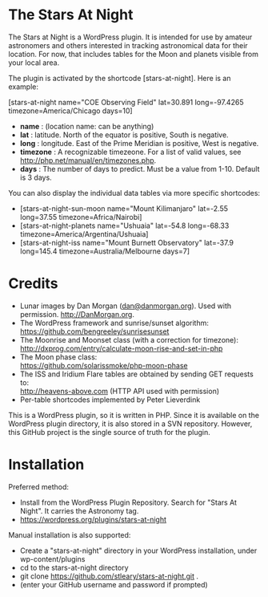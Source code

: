 # The Stars At Night
The Stars at Night is a WordPress plugin. It is intended for use by amateur astronomers and others interested in tracking astronomical data for their location. For now, that includes tables for the Moon and planets visible from your local area. 

The plugin is activated by the shortcode \[stars-at-night\]. Here is an example:

\[stars-at-night name=\"COE Observing Field\" lat=30.891 long=-97.4265 timezone=America/Chicago days=10\]

* **name** : (location name: can be anything)
* **lat** : latitude. North of the equator is positive, South is negative. 
* **long** : longitude. East of the Prime Meridian is positive, West is negative. 
* **timezone** : A recognizable timezeone. For a list of valid values, see http://php.net/manual/en/timezones.php. 
* **days** : The number of days to predict. Must be a value from 1-10. Default is 3 days.

You can also display the individual data tables via more specific shortcodes:

* \[stars-at-night-sun-moon name=\"Mount Kilimanjaro\" lat=-2.55 long=37.55 timezone=Africa/Nairobi\]
* \[stars-at-night-planets name=\"Ushuaia\" lat=-54.8 long=-68.33 timezone=America/Argentina/Ushuaia\]
* \[stars-at-night-iss name=\"Mount Burnett Observatory\" lat=-37.9 long=145.4 timezone=Australia/Melbourne days=7\]

# Credits

* Lunar images by Dan Morgan (dan@danmorgan.org). Used with permission. http://DanMorgan.org.
* The WordPress framework and sunrise/sunset algorithm:
https://github.com/bengreeley/sunrisesunset
* The Moonrise and Moonset class (with a correction for timezone): <br>
http://dxprog.com/entry/calculate-moon-rise-and-set-in-php
* The Moon phase class:<br>
https://github.com/solarissmoke/php-moon-phase 
* The ISS and Iridium Flare tables are obtained by sending GET requests to:<br>
http://heavens-above.com (HTTP API used with permission)
* Per-table shortcodes implemented by Peter Lieverdink


This is a WordPress plugin, so it is written in PHP. Since it is available on the WordPress plugin directory, it is also stored in a SVN repository. However, this GitHub project is the single source of truth for the plugin.

# Installation
Preferred method: 
* Install from the WordPress Plugin Repository. Search for "Stars At Night". It carries the Astronomy tag.
* https://wordpress.org/plugins/stars-at-night

Manual installation is also supported:
* Create a "stars-at-night" directory in your WordPress installation, under wp-content/plugins
* cd to the stars-at-night directory
* git clone https://github.com/stleary/stars-at-night.git .
* (enter your GitHub username and password if prompted)
 
